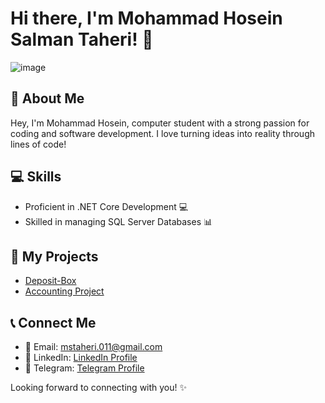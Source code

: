 # Hi there, I'm Mohammad Hosein Salman Taheri! 👋

![image](https://github.com/Mstaheri/Mstaheri/assets/134209206/ec2fb1cc-d74f-49f2-b0aa-ad04418d15cf)

## 🚀 About Me
Hey, I'm Mohammad Hosein, computer student with a strong passion for coding and software development. I love turning ideas into reality through lines of code!

## 💻 Skills
- Proficient in .NET Core Development 💻
- Skilled in managing SQL Server Databases 📊

## 🌟 My Projects
- [Deposit-Box](https://github.com/Mstaheri/Deposit-Box)
- [Accounting Project](https://github.com/Mstaheri/Proje-Hesabdari)

## 📞 Connect Me
- 📧 Email: mstaheri.011@gmail.com
- 💼 LinkedIn: [LinkedIn Profile](https://www.linkedin.com/in/mohammad-hosein-salman-taheri-b222b628a/)
- 📱 Telegram: [Telegram Profile](https://t.me/Mstaheri_01)

Looking forward to connecting with you! ✨
